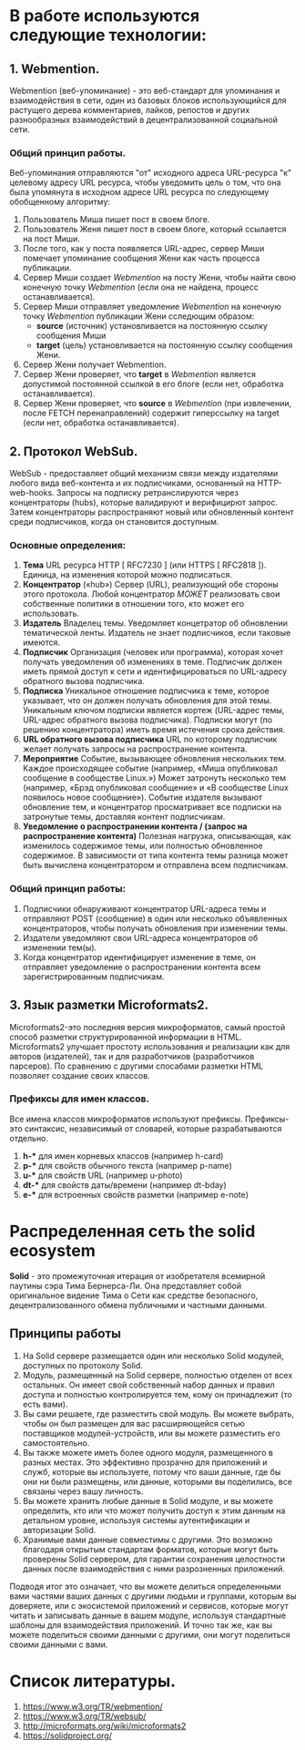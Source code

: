 # В работе используются следующие технологии:
## 1. Webmention.
Webmention (веб-упоминание) - это веб-стандарт для упоминания и взаимодействия в сети, один из базовых блоков использующийся для растущего дерева комментариев, лайков, репостов и других разнообразных взаимодействий в децентрализованной социальной сети.
### Общий принцип работы.
Веб-упоминания отправляются "от" исходного адреса URL-ресурса "к" целевому адресу URL ресурса, чтобы уведомить цель о том, что она была упомянута в исходном адресе URL ресурса по следующему обобщенному алгоритму:

1. Пользователь Миша пишет пост в своем блоге.
2. Пользователь Женя пишет пост в своем блоге, который ссылается на пост Миши.
3. После того, как у поста появляется URL-адрес, сервер Миши помечает упоминание сообщения Жени как часть процесса публикации.
4. Сервер Миши создает _Webmention_ на посту Жени, чтобы найти свою конечную точку _Webmention_ (если она не найдена, процесс останавливается).
5. Сервер Миши отправляет уведомление _Webmention_ на конечную точку _Webmention_ публикации Жени сследющим образом:
    * __source__ (источник) установливается на постоянную ссылку сообщения Миши
    * __target__ (цель) установливается на постоянную ссылку сообщения Жени.
6. Сервер Жени получает Webmention.
7. Сервер Жени проверяет, что __target__ в _Webmention_ является допустимой постоянной ссылкой в его блоге (если нет, обработка останавливается).
8. Сервер Жени проверяет, что __source__ в _Webmention_ (при извлечении, после FETCH перенаправлений) содержит гиперссылку на target (если нет, обработка останавливается).

## 2. Протокол WebSub.
WebSub - предоставляет общий механизм связи между издателями любого вида веб-контента и их подписчиками, основанный на HTTP-web-hooks. Запросы на подписку ретранслируются через концентраторы (hubs), которые валидируют и верифицирют запрос. Затем концентраторы распространяют новый или обновленный контент среди подписчиков, когда он становится доступным.

### Основные определения:
1. __Тема__
URL ресурса HTTP [ RFC7230 ] (или HTTPS [ RFC2818 ]). Единица, на изменения которой можно подписаться.
2. __Концентратор__ («hub»)
Сервер (URL), реализующий обе стороны этого протокола. Любой концентратор _МОЖЕТ_ реализовать свои собственные политики в отношении того, кто может его использовать.
3. __Издатель__
Владелец темы. Уведомляет концетратор об обновлении тематической ленты. Издатель не знает подписчиков, если таковые имеются.
4. __Подписчик__
Организация (человек или программа), которая хочет получать уведомления об изменениях в теме. Подписчик должен иметь прямой доступ к сети и идентифицироваться по URL-адресу обратного вызова подписчика.
5. __Подписка__
Уникальное отношение подписчика к теме, которое указывает, что он должен получать обновления для этой темы. Уникальным ключом подписки является кортеж (URL-адрес темы, URL-адрес обратного вызова подписчика). Подписки могут (по решению концентратора) иметь время истечения срока действия.
6. __URL обратного вызова подписчика__
URL по которому подписчик желает получать запросы на распространение контента.
7. __Мероприятие__
Событие, вызывающее обновления нескольких тем. Каждое происходящее событие (например, «Миша опубликовал сообщение в сообществе Linux.») Может затронуть несколько тем (например, «Брэд опубликовал сообщение» и «В сообществе Linux появилось новое сообщение»). Событие издателя вызывают обновление тем, и концентратор просматривает все подписки на затронутые темы, доставляя контент подписчикам.
8. __Уведомление о распространении контента / (запрос на распространение контента)__
Полезная нагрузка, описывающая, как изменилось содержимое темы, или полностью обновленное содержимое. В зависимости от типа контента темы разница может быть вычислена концентратором и отправлена всем подписчикам.

### Общий принцип работы:
1. Подписчики обнаруживают концентратор URL-адреса темы и отправляют POST (сообщение) в один или несколько объявленных концентраторов, чтобы получать обновления при изменении темы.
2. Издатели уведомляют свои URL-адреса концентраторов об изменении тем(ы).
3. Когда концентратор идентифицирует изменение в теме, он отправляет уведомление о распространении контента всем зарегистрированным подписчикам.

## 3. Язык разметки Microformats2.
Microformats2-это последняя версия микроформатов, самый простой способ разметки структурированной информации в HTML. Microformats2 улучшает простоту использования и реализации как для авторов (издателей), так и для разработчиков (разработчиков парсеров). По сравнению с другими спосабами разметки HTML позволяет создание своих классов.

### Префиксы для имен классов.
Все имена классов микроформатов используют префиксы. Префиксы-это синтаксис, независимый от словарей, которые разрабатываются отдельно.
1. __h-*__ для имен корневых классов (например h-card)
2. __p-*__ для свойств обычного текста (например p-name)
3. __u-*__ для свойств URL (например u-photo)
4. __dt-*__ для свойств даты/времени (например dt-bday)
5. __e-*__ для встроенных свойств разметки (например e-note)

# Распределенная сеть the solid ecosystem
__Solid__ - это промежуточная итерация от изобретателя всемирной паутины сэра Тима Бернерса-Ли. Она представляет собой оригинальное видение Тима о Сети как средстве безопасного, децентрализованного обмена публичными и частными данными.

## Принципы работы
1. На Solid сервере размещается один или несколько Solid модулей, доступных по протоколу Solid.
2. Модуль, размещенный на Solid сервере, полностью отделен от всех остальных. Он имеет свой собственный набор данных и правил доступа и полностью контролируется тем, кому он принадлежит (то есть вами).
3. Вы сами решаете, где разместить свой модуль. Вы можете выбрать, чтобы он был размещен для вас расширяющейся сетью поставщиков модулей-устройств, или вы можете разместить его самостоятельно.
4. Вы также можете иметь более одного модуля, размещенного в разных местах. Это эффективно прозрачно для приложений и служб, которые вы используете, потому что ваши данные, где бы они ни были размещены, или данные, которыми вы поделились, все связаны через вашу личность.
5. Вы можете хранить любые данные в Solid модуле, и вы можете определить, кто или что может получить доступ к этим данным на детальном уровне, используя системы аутентификации и авторизации Solid.
6. Хранимые вами данные совместимы с другими. Это возможно благодаря открытым стандартам форматов, которые могут быть проверены Solid сервером, для гарантии сохранения целостности данных после взаимодействия с ними разрозненных приложений.

Подводя итог это означает, что вы можете делиться определенными вами частями ваших данных с другими людьми и группами, которым вы доверяете, или с экосистемой приложений и сервисов, которые могут читать и записывать данные в вашем модуле, используя стандартные шаблоны для взаимодействия приложений. И точно так же, как вы можете поделиться своими данными с другими, они могут поделиться своими данными с вами.

# Список литературы.
1. https://www.w3.org/TR/webmention/
2. https://www.w3.org/TR/websub/
3. http://microformats.org/wiki/microformats2
4. https://solidproject.org/